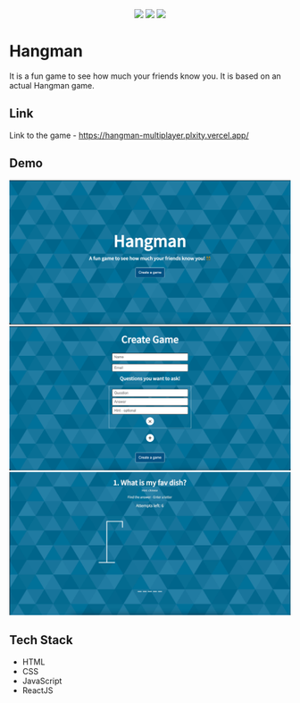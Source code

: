 <div align="center">
    <img src="https://forthebadge.com/images/badges/powered-by-responsibility.svg" >
    <img src="https://forthebadge.com/images/badges/built-with-love.svg" >
    <img src="https://forthebadge.com/images/badges/made-with-javascript.svg" >
</div>


# Hangman

It is a fun game to see how much your friends know you. It is based on an actual Hangman game.

## Link 
 Link to the game - https://hangman-multiplayer.plxity.vercel.app/

## Demo 

![LandingPage](./demo1.png)
![QuestionPage](./demo2.png)
![GameScreen](./demo3.png)



## Tech Stack

- HTML
- CSS
- JavaScript
- ReactJS



